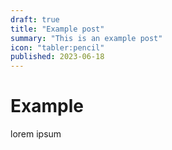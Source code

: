 ```yaml
---
draft: true
title: "Example post"
summary: "This is an example post"
icon: "tabler:pencil"
published: 2023-06-18
---
```


# Example

lorem ipsum
